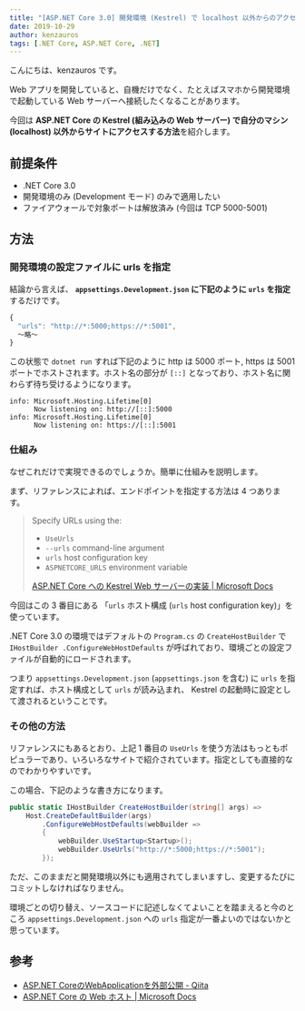 ```yaml
---
title: "[ASP.NET Core 3.0] 開発環境 (Kestrel) で localhost 以外からのアクセスを許可する"
date: 2019-10-29
author: kenzauros
tags: [.NET Core, ASP.NET Core, .NET]
---
```


こんにちは、kenzauros です。

Web アプリを開発していると、自機だけでなく、たとえばスマホから開発環境で起動している Web サーバーへ接続したくなることがあります。

今回は **ASP.NET Core の Kestrel (組み込みの Web サーバー) で自分のマシン (localhost) 以外からサイトにアクセスする方法**を紹介します。

## 前提条件

- .NET Core 3.0
- 開発環境のみ (Development モード) のみで適用したい
- ファイアウォールで対象ポートは解放済み (今回は TCP 5000-5001)

## 方法

### 開発環境の設定ファイルに urls を指定

結論から言えば、 **`appsettings.Development.json` に下記のように `urls` を指定**するだけです。

```js
{
  "urls": "http://*:5000;https://*:5001",
  ～略～
}
```

この状態で `dotnet run` すれば下記のように http は 5000 ポート, https は 5001 ポートでホストされます。ホスト名の部分が `[::]` となっており、ホスト名に関わらず待ち受けるようになります。

```
info: Microsoft.Hosting.Lifetime[0]
      Now listening on: http://[::]:5000
info: Microsoft.Hosting.Lifetime[0]
      Now listening on: https://[::]:5001
```

### 仕組み

なぜこれだけで実現できるのでしょうか。簡単に仕組みを説明します。

まず、リファレンスによれば、エンドポイントを指定する方法は 4 つあります。

> Specify URLs using the:
> * `UseUrls`
> * `--urls` command-line argument
> * `urls` host configuration key
> * `ASPNETCORE_URLS` environment variable
>
> [ASP.NET Core への Kestrel Web サーバーの実装 | Microsoft Docs](https://docs.microsoft.com/ja-jp/aspnet/core/fundamentals/servers/kestrel?view=aspnetcore-3.0#endpoint-configuration)

今回はこの 3 番目にある 「`urls` ホスト構成 (`urls` host configuration key)」を使っています。

.NET Core 3.0 の環境ではデフォルトの `Program.cs` の `CreateHostBuilder` で `IHostBuilder .ConfigureWebHostDefaults` が呼ばれており、環境ごとの設定ファイルが自動的にロードされます。

つまり `appsettings.Development.json` (`appsettings.json` を含む) に `urls` を指定すれば、ホスト構成として `urls` が読み込まれ、 Kestrel の起動時に設定として渡されるということです。

### その他の方法

リファレンスにもあるとおり、上記 1 番目の `UseUrls` を使う方法はもっともポピュラーであり、いろいろなサイトで紹介されています。指定としても直接的なのでわかりやすいです。

この場合、下記のような書き方になります。

```cs
public static IHostBuilder CreateHostBuilder(string[] args) =>
    Host.CreateDefaultBuilder(args)
        .ConfigureWebHostDefaults(webBuilder =>
        {
            webBuilder.UseStartup<Startup>();
            webBuilder.UseUrls("http://*:5000;https://*:5001");
        });
```

ただ、このままだと開発環境以外にも適用されてしまいますし、変更するたびにコミットしなければなりません。

環境ごとの切り替え、ソースコードに記述しなくてよいことを踏まえると今のところ `appsettings.Development.json` への `urls` 指定が一番よいのではないかと思っています。

## 参考

- [ASP.NET CoreのWebApplicationを外部公開 - Qiita](https://qiita.com/husky774rr/items/256609e9d126653274f0)
- [ASP.NET Core の Web ホスト | Microsoft Docs](https://docs.microsoft.com/ja-jp/aspnet/core/fundamentals/host/web-host?view=aspnetcore-3.0)
